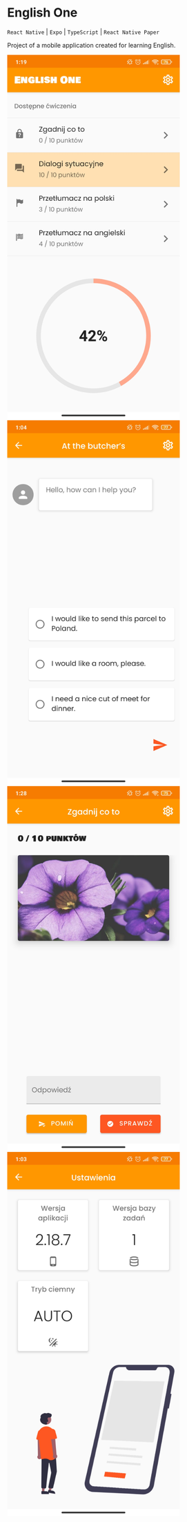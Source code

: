 # English One

`React Native` | `Expo` | `TypeScript` | `React Native Paper`

Project of a mobile application created for learning English.

<img src="screens/1.jpg" width="400px" />

<br/>

<img src="screens/2.jpg" width="400px" />

<br/>

<img src="screens/3.jpg" width="400px" />

<br/>

<img src="screens/4.jpg" width="400px" />

<br/>

